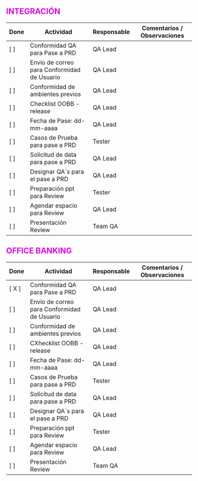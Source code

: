 ## <font color ="dark green">INTEGRACIÓN</font>

| Done | Actividad                                   | Responsable | Comentarios / Observaciones |
| ---- | ------------------------------------------- | ----------- | --------------------------- |
| [  ] | Conformidad QA para Pase a PRD              | QA Lead     |                             |
| [  ] | Envio de correo para Conformidad de Usuario | QA Lead     |                             |
| [  ] | Conformidad de ambientes previos            | QA Lead     |                             |
| [  ] | Checklist OOBB - release                    | QA Lead     |                             |
| [  ] | Fecha de Pase: dd-mm-aaaa                   | QA Lead     |                             |
| [  ] | Casos de Prueba para pase a PRD             | Tester      |                             |
| [  ] | Solicitud de data para pase a PRD           | QA Lead     |                             |
| [  ] | Designar QA´s para el pase a PRD            | QA Lead     |                             |
| [  ] | Preparación ppt para Review                 | Tester      |                             |
| [  ] | Agendar espacio para Review                 | QA Lead     |                             |
| [  ] | Presentación Review                         | Team QA     |                             |

## <font color ="dark green">OFFICE BANKING</font>

| Done  | Actividad                                   | Responsable | Comentarios / Observaciones |
| ----- | ------------------------------------------- | ----------- | --------------------------- |
| [ X ] | Conformidad QA para Pase a PRD              | QA Lead     |                             |
| [  ]  | Envio de correo para Conformidad de Usuario | QA Lead     |                             |
| [  ]  | Conformidad de ambientes previos            | QA Lead     |                             |
| [  ]  | CXhecklist OOBB - release                   | QA Lead     |                             |
| [  ]  | Fecha de Pase: dd-mm-aaaa                   | QA Lead     |                             |
| [  ]  | Casos de Prueba para pase a PRD             | Tester      |                             |
| [  ]  | Solicitud de data para pase a PRD           | QA Lead     |                             |
| [  ]  | Designar QA´s para el pase a PRD            | QA Lead     |                             |
| [  ]  | Preparación ppt para Review                 | Tester      |                             |
| [  ]  | Agendar espacio para Review                 | QA Lead     |                             |
| [  ]  | Presentación Review                         | Team QA     |                             |
